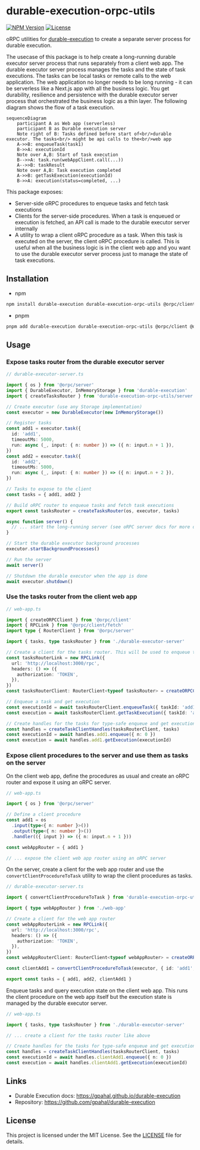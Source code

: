 # durable-execution-orpc-utils

[![NPM Version](https://img.shields.io/npm/v/durable-execution-orpc-utils)](https://www.npmjs.com/package/durable-execution-orpc-utils)
[![License](https://img.shields.io/npm/l/durable-execution-orpc-utils)](https://github.com/gpahal/durable-execution/blob/main/LICENSE)

oRPC utilities for [durable-execution](https://gpahal.github.io/durable-execution) to create a
separate server process for durable execution.

The usecase of this package is to help create a long-running durable executor server process that
runs separately from a client web app. The durable executor server process manages the tasks and
the state of task executions. The tasks can be local tasks or remote calls to the web application.
The web application no longer needs to be long running - it can be serverless like a Next.js app
with all the business logic. You get durability, resilience and persistence with the durable
executor server process that orchestrated the business logic as a thin layer. The following
diagram shows the flow of a task execution.

```mermaid
sequenceDiagram
    participant A as Web app (serverless)
    participant B as Durable execution server
    Note right of B: Tasks defined before start of<br/>durable executor. The tasks<br/> might be api calls to the<br/>web app
    A->>B: enqueueTask(task1)
    B->>A: executionId
    Note over A,B: Start of task execution
    B-->>A: task.run(webAppClient.call(...))
    A-->>B: taskResult
    Note over A,B: Task execution completed
    A->>B: getTaskExecution(executionId)
    B->>A: execution(status=completed, ...)
```

This package exposes:

- Server-side oRPC procedures to enqueue tasks and fetch task executions
- Clients for the server-side procedures. When a task is enqueued or execution is fetched, an API
  call is made to the durable executor server internally
- A utility to wrap a client oRPC procedure as a task. When this task is executed on the server,
  the client oRPC procedure is called. This is useful when all the business logic is in the client
  web app and you want to use the durable executor server process just to manage the state of task
  executions.

## Installation

- npm

```bash
npm install durable-execution durable-execution-orpc-utils @orpc/client @orpc/contract @orpc/server
```

- pnpm

```bash
pnpm add durable-execution durable-execution-orpc-utils @orpc/client @orpc/contract @orpc/server
```

## Usage

### Expose tasks router from the durable executor server

```ts
// durable-executor-server.ts

import { os } from '@orpc/server'
import { DurableExecutor, InMemoryStorage } from 'durable-execution'
import { createTasksRouter } from 'durable-execution-orpc-utils/server'

// Create executor (use any Storage implementation)
const executor = new DurableExecutor(new InMemoryStorage())

// Register tasks
const add1 = executor.task({
  id: 'add1',
  timeoutMs: 5000,
  run: async (_, input: { n: number }) => ({ n: input.n + 1 }),
})
const add2 = executor.task({
  id: 'add2',
  timeoutMs: 5000,
  run: async (_, input: { n: number }) => ({ n: input.n + 2 }),
})

// Tasks to expose to the client
const tasks = { add1, add2 }

// Build oRPC router to enqueue tasks and fetch task executions
export const tasksRouter = createTasksRouter(os, executor, tasks)

async function server() {
  // ... start the long-running server (see oRPC server docs for more details)
}

// Start the durable executor background processes
executor.startBackgroundProcesses()

// Run the server
await server()

// Shutdown the durable executor when the app is done
await executor.shutdown()
```

### Use the tasks router from the client web app

```ts
// web-app.ts

import { createORPCClient } from '@orpc/client'
import { RPCLink } from '@orpc/client/fetch'
import type { RouterClient } from '@orpc/server'

import { tasks, type tasksRouter } from './durable-executor-server'

// Create a client for the tasks router. This will be used to enqueue tasks.
const tasksRouterLink = new RPCLink({
  url: 'http://localhost:3000/rpc',
  headers: () => ({
    authorization: 'TOKEN',
  }),
})
const tasksRouterClient: RouterClient<typeof tasksRouter> = createORPCClient(tasksRouterLink)

// Enqueue a task and get execution
const executionId = await tasksRouterClient.enqueueTask({ taskId: 'add1', input: { n: 0 } })
const execution = await tasksRouterClient.getTaskExecution({ taskId: 'add1', executionId })

// Create handles for the tasks for type-safe enqueue and get execution
const handles = createTaskClientHandles(tasksRouterClient, tasks)
const executionId = await handles.add1.enqueue({ n: 0 })
const execution = await handles.add1.getExecution(executionId)
```

### Expose client procedures to the server and use them as tasks on the server

On the client web app, define the procedures as usual and create an oRPC router and expose it using
an oRPC server.

```ts
// web-app.ts

import { os } from '@orpc/server'

// Define a client procedure
const add1 = os
  .input(type<{ n: number }>())
  .output(type<{ n: number }>())
  .handler(({ input }) => ({ n: input.n + 1 }))

const webAppRouter = { add1 }

// ... expose the client web app router using an oRPC server
```

On the server, create a client for the web app router and use the
`convertClientProcedureToTask` utility to wrap the client procedures as tasks.

```ts
// durable-executor-server.ts

import { convertClientProcedureToTask } from 'durable-execution-orpc-utils/server'

import { type webAppRouter } from './web-app'

// Create a client for the web app router
const webAppRouterLink = new RPCLink({
  url: 'http://localhost:3000/rpc',
  headers: () => ({
    authorization: 'TOKEN',
  }),
})
const webAppRouterClient: RouterClient<typeof webAppRouter> = createORPCClient(webAppRouterLink)

const clientAdd1 = convertClientProcedureToTask(executor, { id: 'add1', timeoutMs: 5000 }, webAppRouterClient.add1)

export const tasks = { add1, add2, clientAdd1 }
```

Enqueue tasks and query execution state on the client web app. This runs the client procedure on the
web app itself but the execution state is managed by the durable executor server.

```ts
// web-app.ts

import { tasks, type tasksRouter } from './durable-executor-server'

// ... create a client for the tasks router like above

// Create handles for the tasks for type-safe enqueue and get execution
const handles = createTaskClientHandles(tasksRouterClient, tasks)
const executionId = await handles.clientAdd1.enqueue({ n: 0 })
const execution = await handles.clientAdd1.getExecution(executionId)
```

## Links

- Durable Execution docs: <https://gpahal.github.io/durable-execution>
- Repository: <https://github.com/gpahal/durable-execution>

## License

This project is licensed under the MIT License. See the
[LICENSE](https://github.com/gpahal/durable-execution/blob/main/LICENSE) file for details.
